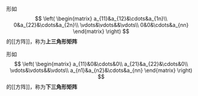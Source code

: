 形如
$$
\left(
\begin{matrix}
a_{11}&a_{12}&\cdots&a_{1n}\\
0&a_{22}&\cdots&a_{2n}\\
\vdots&\vdots&&\vdots\\
0&0&\cdots&a_{nn}
\end{matrix}
\right)
$$
的[[方阵]]，称为**上三角形矩阵**

形如
$$
\left(
\begin{matrix}
a_{11}&0&\cdots&0\\
a_{21}&a_{22}&\cdots&0\\
\vdots&\vdots&&\vdots\\
a_{n1}&a_{n2}&\cdots&a_{nn}
\end{matrix}
\right)
$$
的[[方阵]]，称为**下三角形矩阵**